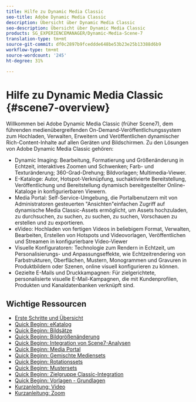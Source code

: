```yaml
---
title: Hilfe zu Dynamic Media Classic
seo-title: Adobe Dynamic Media Classic
description: Übersicht über Dynamic Media Classic
seo-description: Übersicht über Dynamic Media Classic
products: SG_EXPERIENCEMANAGER/Dynamic-Media-Scene-7
translation-type: tm+mt
source-git-commit: df0c2897b9fceddde648be53b23e25b13388d6b9
workflow-type: tm+mt
source-wordcount: '245'
ht-degree: 31%

---
```



# Hilfe zu Dynamic Media Classic {#scene7-overview}

Willkommen bei Adobe Dynamic Media Classic (früher Scene7), dem führenden medienübergreifenden On-Demand-Veröffentlichungssystem zum Hochladen, Verwalten, Erweitern und Veröffentlichen dynamischer Rich-Content-Inhalte auf allen Geräten und Bildschirmen. Zu den Lösungen von Adobe Dynamic Media Classic gehören:

* Dynamic Imaging: Bearbeitung, Formatierung und Größenänderung in Echtzeit, interaktives Zoomen und Schwenken; Farb- und Texturänderung; 360-Grad-Drehung; Bildvorlagen; Multimedia-Viewer.
* E-Kataloge: Autor, Hotspot-Verknüpfung, suchaktivierte Bereitstellung, Veröffentlichung und Bereitstellung dynamisch bereitgestellter Online-Kataloge in konfigurierbaren Viewern.
* Media Portal: Self-Service-Umgebung, die Portalbenutzern mit von Administratoren gesteuerten &quot;Ansichten&quot;einfachen Zugriff auf dynamische Media Classic-Assets ermöglicht, um Assets hochzuladen, zu durchsuchen, zu suchen, zu suchen, zu suchen, Vorschauen zu erstellen und zu exportieren.
* eVideo: Hochladen von fertigen Videos in beliebigem Format, Verwalten, Bearbeiten, Erstellen von Hotspots und Videovorlagen, Veröffentlichen und Streamen in konfigurierbare Video-Viewer
* Visuelle Konfiguratoren: Technologie zum Rendern in Echtzeit, um Personalisierungs- und Anpassungseffekte, wie Echtzeitrendering von Farbstrukturen, Oberflächen, Mustern, Monogrammen und Gravuren in Produktbildern oder Szenen, online visuell konfigurieren zu können.
* Gezielte E-Mails und Druckkampagnen: Für zielgerichtete, personalisierte visuelle E-Mail-Kampagnen, die mit Kundenprofilen, Produkten und Kanaldatenbanken verknüpft sind.

## Wichtige Ressourcen

* [Erste Schritte und Übersicht](/help/scene7-platform-overview.md)
* [Quick Beginn: eKatalog](/help/quick-start-ecatalog.md)
* [Quick Beginn: Bildsätze](/help/quick-start-image-sets.md)
* [Quick Beginn: Bildgrößenänderung](/help/quick-start-image-sizing.md)
* [Quick Beginn: Integration von Scene7-Analysen](/help/quick-start-integrating-scene7-analytics.md)
* [Quick Beginn: Media Portal](/help/quick-start-media-portal-administration.md)
* [Quick Beginn: Gemischte Mediensets](/help/quick-start-mixed-media-sets.md)
* [Quick Beginn: Rotationssets](/help/quick-start-spin-sets.md)
* [Quick Beginn: Mustersets](/help/quick-start-swatch-sets.md)
* [Quick Beginn: Zielgruppe Classic-Integration](/help/quick-start-target-classic-integration.md)
* [Quick Beginn: Vorlagen - Grundlagen](/help/quick-start-template-basics.md)
* [Kurzanleitung: Video](/help/quick-start-video.md)
* [Kurzanleitung: Zoom](/help/quick-start-zoom.md)

